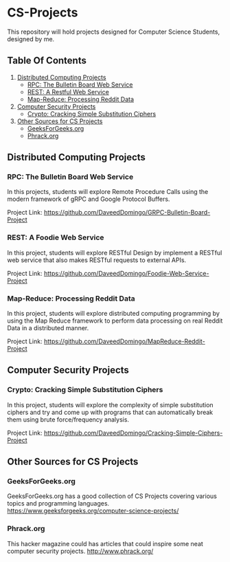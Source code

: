# CS-Projects
This repository will hold projects designed for Computer Science Students, designed by me.

## Table Of Contents
1. [Distributed Computing Projects](#distributed-computing-projects)
    * [RPC: The Bulletin Board Web Service](#rpc--the-bulletin-board-web-service)
    * [REST: A Restful Web Service](#rest--a-restful-web-service)
    * [Map-Reduce: Processing Reddit Data](#map-reduce--word-counting)
2. [Computer Security Projects](#computer-security-project)
    * [Crypto: Cracking Simple Substitution Ciphers](#cracking-sub-cipher)
3. [Other Sources for CS Projects](#other-sources-for-cs-projects)
    * [GeeksForGeeks.org](#geeksforgeeks)
    * [Phrack.org](#phrack)

## Distributed Computing Projects <a name="distributed-computing-projects"></a>
### RPC: The Bulletin Board Web Service <a name="rpc--the-bulletin-board-web-service"></a>
In this projects, students will explore Remote Procedure Calls using the modern framework of gRPC and Google Protocol Buffers.

Project Link: https://github.com/DaveedDomingo/GRPC-Bulletin-Board-Project
### REST: A Foodie Web Service <a name="rest--a-restful-web-service"></a> 
In this project, students will explore RESTful Design by implement a RESTful web service that also makes RESTful requests to external APIs.  

Project Link: https://github.com/DaveedDomingo/Foodie-Web-Service-Project
### Map-Reduce: Processing Reddit Data <a name="map-reduce--word-counting"></a>
In this project, students will explore distributed computing programming by using the Map Reduce framework to perform data processing on real Reddit Data in a distributed manner.

Project Link: https://github.com/DaveedDomingo/MapReduce-Reddit-Project


## Computer Security Projects <a name="computer-security-projects"></a>
### Crypto: Cracking Simple Substitution Ciphers <a name="cracking-sub-cipher"></a>
In this project, students will explore the complexity of simple substitution ciphers and try and come up with programs that can automatically break them using brute force/frequency analysis.

Project Link: https://github.com/DaveedDomingo/Cracking-Simple-Ciphers-Project


## Other Sources for CS Projects <a name="other-sources-for-cs-projects"></a>
### GeeksForGeeks.org <a name="geeksforgeeks"></a>
GeeksForGeeks.org has a good collection of CS Projects covering various topics and programming languages. https://www.geeksforgeeks.org/computer-science-projects/

### Phrack.org <a name="phrack"></a>
This hacker magazine could has articles that could inspire some neat computer security projects.
http://www.phrack.org/
